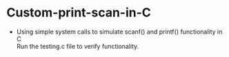 # Custom-print-scan-in-C
- Using simple system calls to simulate scanf() and printf() functionality in C <br>
Run the testing.c file to verify functionality.
